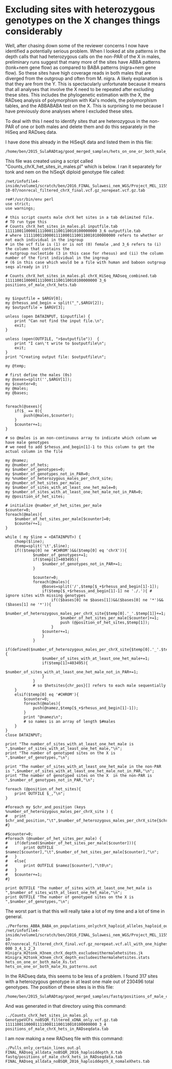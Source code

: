 # Excluding sites with heterozygous genotypes on the X changes things considerably

Well, after chasing down some of the reviewer concerns I now have identified a potentially serious problem.  When I looked at site patterns in the depth calls that had heterozygous calls on the non-PAR of the X in males, preliminary runs suggest that many more of the sites have ABBA patterns (tonk+nem gene flow) as compared to BABA patterns (nigra+nem gene flow). So these sites have high coverage reads in both males that are diverged from the outgroup and often from M. nigra.  A likely explanation is that they are from the Y.  This is spectacularly unfortunate because it means that all analyses that involve the X need to be repeated after excluding these sites.  This includes the phylogenetic estimation with the X, the RADseq analysis of polymorphism with Kai's models, the polymorphism tables, and the ABBABABA test on the X. This is surprising to me because I have previously done analyses where I excluded these sites.

To deal with this I need to identify sites that are heterozygous in the non-PAR of one or both males and delete them and do this separately in the HiSeq and RADseq data.

I have done this already in the HiSeqX data and listed them in this file:
```
/home/ben/2015_SulaRADtag/good_merged_samples/hets_on_one_or_both_male_Xs.txt
```
This file was created using a script called "Counts_chrX_het_sites_in_males.pl" which is below.  I ran it separately for tonk and nem on the hiSeqX diploid genotype file called:
```
/net/infofile4-inside/volume1/scratch/ben/2016_FINAL_Sulawesi_nem_WGS/Project_MEL_11554_B01_CUS_WGS.2016-10-07/nonrecal_filtered_chrX_final.vcf.gz_norepeat.vcf.gz.tab
```

```
re#!/usr/bin/env perl
use strict;
use warnings;

# this script counts male chrX het sites in a tab delimited file.
# TO run type this
# Counts_chrX_het_sites_in_males.pl inputfile.tab 1111100110000111100011100110010100000000 3_6 outputfile.tab 
# where 1111100110000111100011100110010100000000 refers to whether or not each individual in the ingroup 
# in the vcf file is (1) or is not (0) female ,and 3_6 refers to (i) the column that contains the 
# outgroup nucleotide (3 in this case for rhesus) and (ii) the column number of the first individual in the ingroup 
# (6 in this case which would be a file with human and baboon outgroup seqs already in it)

# Counts_chrX_het_sites_in_males.pl chrX_HiSeq_RADseq_combined.tab 1111100110000111100011100110010100000000 3_6 positions_of_male_chrX_hets.tab 


my $inputfile = $ARGV[0];
my @rhesus_and_begin = split("_",$ARGV[2]);
my $outputfile = $ARGV[3];

unless (open DATAINPUT, $inputfile) {
	print "Can not find the input file.\n";
	exit;
}

unless (open(OUTFILE, ">$outputfile"))  {
	print "I can\'t write to $outputfile\n";
	exit;
}
print "Creating output file: $outputfile\n";

my @temp;

# first define the males (0s)
my @sexes=split('',$ARGV[1]);
my $counter=0;
my @males;
my @bases;


foreach(@sexes){
	if($_ == 0){
		push(@males,$counter);
	}
	$counter+=1;
}

# so @males is an non-continuous array to indicate which column we have male genotypes
# we need to add $rhesus_and_begin[1]-1 to this column to get the actual column in the file

my @namez;
my @number_of_hets;
my $number_of_genotypes=0;
my $number_of_genotypes_not_in_PAR=0;
my %number_of_heterozygous_males_per_chrX_site;
my @number_of_het_sites_per_male;
my $number_of_sites_with_at_least_one_het_male=0;
my $number_of_sites_with_at_least_one_het_male_not_in_PAR=0;
my @position_of_het_sites;

# initialize @number_of_het_sites_per_male
$counter=0;
foreach(@males){
	$number_of_het_sites_per_male[$counter]=0;
	$counter+=1;
}	

while ( my $line = <DATAINPUT>) {
	chomp($line);
	@temp=split('\t',$line);
	if(($temp[0] ne '#CHROM')&&($temp[0] eq 'chrX')){
			$number_of_genotypes+=1;
			if($temp[1]>403495){
				$number_of_genotypes_not_in_PAR+=1;
			}

			$counter=0;
			foreach(@males){
				@bases=split('/',$temp[$_+$rhesus_and_begin[1]-1]);
				if($temp[$_+$rhesus_and_begin[1]-1] ne './.'){ # ignore sites with missing genotypes
					if(($bases[0] ne $bases[1])&&($bases[0] ne '*')&&($bases[1] ne '*')){
						$number_of_heterozygous_males_per_chrX_site{$temp[0].'_'.$temp[1]}+=1;
						$number_of_het_sites_per_male[$counter]+=1;
						push (@position_of_het_sites,$temp[1]);
					}
				$counter+=1;
				}	
			}
			if(defined($number_of_heterozygous_males_per_chrX_site{$temp[0].'_'.$temp[1]})){
				$number_of_sites_with_at_least_one_het_male+=1;
				if($temp[1]>403495){
					$number_of_sites_with_at_least_one_het_male_not_in_PAR+=1;
				}
			}
			# so $hetsites{chr_pos}[] refers to each male sequentially
	}
	elsif($temp[0] eq '#CHROM'){
		$counter=0;
		foreach(@males){
			push(@namez,$temp[$_+$rhesus_and_begin[1]-1]);
		}
		print "@namez\n";
		# so names is an array of length $#males		
	}
}
close DATAINPUT;

print "The number_of_sites_with_at_least_one_het_male is ",$number_of_sites_with_at_least_one_het_male,"\n";
print "The number of genotyped sites on the X is ",$number_of_genotypes,"\n";

print "The number_of_sites_with_at_least_one_het_male in the non-PAR is ",$number_of_sites_with_at_least_one_het_male_not_in_PAR,"\n";
print "The number of genotyped sites on the X  in the non-PAR is ",$number_of_genotypes_not_in_PAR,"\n";

foreach (@position_of_het_sites){
	print OUTFILE $_,"\n";
}

#foreach my $chr_and_position (keys %number_of_heterozygous_males_per_chrX_site ) {
#	print $chr_and_position,"\t",$number_of_heterozygous_males_per_chrX_site{$chr_and_position},"\n";
#}	

#$counter=0;
#foreach (@number_of_het_sites_per_male) {
#	if(defined($number_of_het_sites_per_male[$counter])){
#		print OUTFILE $namez[$counter],"\t",$number_of_het_sites_per_male[$counter],"\n";
#	}
#	else{
#		print OUTFILE $namez[$counter],"\t0\n";
#	}
#	$counter+=1;	
#}

print OUTFILE "The number_of_sites_with_at_least_one_het_male is ",$number_of_sites_with_at_least_one_het_male,"\n";
print OUTFILE "The number of genotyped sites on the X is ",$number_of_genotypes,"\n";

```


The worst part is that this will really take a lot of my time and a lot of time in general.

```
./Performs_ABBA_BABA_on_populations_onlychrX_haploid_alleles_haploid_outgroup_excludes_list_of_sites.pl /net/infofile4-inside/volume1/scratch/ben/2016_FINAL_Sulawesi_nem_WGS/Project_MEL_11554_B01_CUS_WGS.2016-10-07/nonrecal_filtered_chrX_final.vcf.gz_norepeat.vcf.all_with_one_highestdepth_allele.tab 000 3_4_1_2_3 H1nigra_H2tonk_H3nem_chrX_depth_excludeeithermalehetsites.jk H1nigra_H2tonk_H3nem_chrX_depth_excludeeithermalehetsites.stats hets_on_one_or_both_male_Xs.txt hets_on_one_or_both_male_Xs_patterns.out
```

In the RADseq data, this seems to be less of a problem. I found 317 sites with a heterozygous genotype in at least one male out of 230496 total genotypes. The position of these sites is in this file:
```
/home/ben/2015_SulaRADtag/good_merged_samples/fastq/positions_of_male_chrX_hets_in_RADseqdata.tab
```
And was generated in that directory using this command:
```
../Counts_chrX_het_sites_in_males.pl GenotypeVCFs_noBSQR_filtered_xDNA_only.vcf.gz.tab 1111100110000111100011100110010100000000 3_4 positions_of_male_chrX_hets_in_RADseqdata.tab
```

I am now making a new RADseq file with this command:
```
./Pulls_only_certain_lines_out.pl FINAL_RADseq_alldata_noBSQR_2016_haploiddepth_X.tab fastq/positions_of_male_chrX_hets_in_RADseqdata.tab FINAL_RADseq_alldata_noBSQR_2016_haploiddepth_X_nomaleXhets.tab
```


